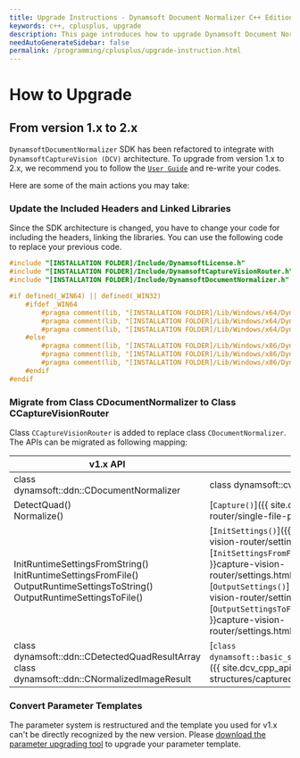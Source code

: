 ```yaml
---
title: Upgrade Instructions - Dynamsoft Document Normalizer C++ Edition
keywords: c++, cplusplus, upgrade
description: This page introduces how to upgrade Dynamsoft Document Normalizer
needAutoGenerateSidebar: false
permalink: /programming/cplusplus/upgrade-instruction.html
---
```


# How to Upgrade

## From version 1.x to 2.x

`DynamsoftDocumentNormalizer` SDK has been refactored to integrate with `DynamsoftCaptureVision (DCV)` architecture. To upgrade from version 1.x to 2.x, we recommend you to follow the [`User Guide`](user-guide/getting-started.md) and re-write your codes.

Here are some of the main actions you may take:

### Update the Included Headers and Linked Libraries

Since the SDK architecture is changed, you have to change your code for including the headers, linking the libraries. You can use the following code to replace your previous code.

```cpp
#include "[INSTALLATION FOLDER]/Include/DynamsoftLicense.h"
#include "[INSTALLATION FOLDER]/Include/DynamsoftCaptureVisionRouter.h"
#include "[INSTALLATION FOLDER]/Include/DynamsoftDocumentNormalizer.h"

#if defined(_WIN64) || defined(_WIN32)
    #ifdef _WIN64
        #pragma comment(lib, "[INSTALLATION FOLDER]/Lib/Windows/x64/DynamsoftLicensex64.lib")
        #pragma comment(lib, "[INSTALLATION FOLDER]/Lib/Windows/x64/DynamsoftCaptureVisionRouterx64.lib")
        #pragma comment(lib, "[INSTALLATION FOLDER]/Lib/Windows/x64/DynamsoftDocumentNormalizerx64.lib")
    #else
        #pragma comment(lib, "[INSTALLATION FOLDER]/Lib/Windows/x86/DynamsoftLicensex86.lib")
        #pragma comment(lib, "[INSTALLATION FOLDER]/Lib/Windows/x86/DynamsoftCaptureVisionRouterx86.lib")
        #pragma comment(lib, "[INSTALLATION FOLDER]/Lib/Windows/x86/DynamsoftDocumentNormalizerx86.lib")
    #endif
#endif
```

### Migrate from Class CDocumentNormalizer to Class CCaptureVisionRouter

Class `CCaptureVisionRouter` is added to replace class `CDocumentNormalizer`. The APIs can be migrated as following mapping:

| v1.x API | v2.x API |
| --- | --- |
| class dynamsoft::ddn::CDocumentNormalizer | class dynamsoft::cvr::CCaptureVisionRouter |
| DetectQuad()<br>Normalize() | [`Capture()`]({{ site.dcv_cpp_api }}capture-vision-router/single-file-processing.md#capture) |
| InitRuntimeSettingsFromString()<br>InitRuntimeSettingsFromFile()<br>OutputRuntimeSettingsToString()<br>OutputRuntimeSettingsToFile() | [`InitSettings()`]({{ site.dcv_cpp_api }}capture-vision-router/settings.html#initsettings)<br>[`InitSettingsFromFile()`]({{ site.dcv_cpp_api }}capture-vision-router/settings.html#initsettingsfromfile)<br>[`OutputSettings()`]({{ site.dcv_cpp_api }}capture-vision-router/settings.html#outputsettings)<br>[`OutputSettingsToFile()`]({{ site.dcv_cpp_api }}capture-vision-router/settings.html#outputsettingstofile) |
| class dynamsoft::ddn::CDetectedQuadResultArray<br>class dynamsoft::ddn::CNormalizedImageResult | [`class dynamsoft::basic_structures::CCapturedResultArray`]({{ site.dcv_cpp_api }}core/basic-structures/captured-result-array.html) |

### Convert Parameter Templates

The parameter system is restructured and the template you used for v1.x can't be directly recognized by the new version. Please [download the parameter upgrading tool]() to upgrade your parameter template.
